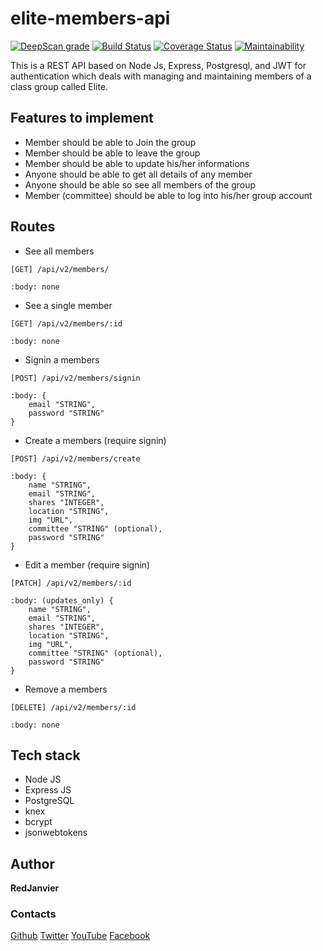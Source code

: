 # elite-members-api

[![DeepScan grade](https://deepscan.io/api/teams/6051/projects/7911/branches/87930/badge/grade.svg)](https://deepscan.io/dashboard#view=project&tid=6051&pid=7911&bid=87930)
[![Build Status](https://travis-ci.org/RedJanvier/elite-members-api.svg?branch=develop)](https://travis-ci.org/RedJanvier/elite-members-api)
[![Coverage Status](https://coveralls.io/repos/github/RedJanvier/elite-members-api/badge.svg?branch=develop)](https://coveralls.io/github/RedJanvier/elite-members-api?branch=develop)
[![Maintainability](https://api.codeclimate.com/v1/badges/a99a88d28ad37a79dbf6/maintainability)](https://codeclimate.com/github/codeclimate/codeclimate/maintainability)

This is a REST API based on Node Js, Express, Postgresql, and JWT for authentication which deals with managing and maintaining members of a class group called Elite.

## Features to implement

- Member should be able to Join the group
- Member should be able to leave the group
- Member should be able to update his/her informations
- Anyone should be able to get all details of any member
- Anyone should be able so see all members of the group
- Member (committee) should be able to log into his/her group account

## Routes

- See all members

```
[GET] /api/v2/members/

:body: none
```

- See a single member

```
[GET] /api/v2/members/:id

:body: none
```

- Signin a members

```
[POST] /api/v2/members/signin

:body: {
    email "STRING",
    password "STRING"
}
```

- Create a members (require signin)

```
[POST] /api/v2/members/create

:body: {
    name "STRING",
    email "STRING",
    shares "INTEGER",
    location "STRING",
    img "URL",
    committee "STRING" (optional),
    password "STRING"
}
```

- Edit a member (require signin)

```
[PATCH] /api/v2/members/:id

:body: (updates_only) {
    name "STRING",
    email "STRING",
    shares "INTEGER",
    location "STRING",
    img "URL",
    committee "STRING" (optional),
    password "STRING"
}
```

- Remove a members

```
[DELETE] /api/v2/members/:id

:body: none
```

## Tech stack

- Node JS
- Express JS
- PostgreSQL
- knex
- bcrypt
- jsonwebtokens

## Author

**RedJanvier**

### Contacts

[Github](https://github.com/RedJanvier)
[Twitter](https://twitter.com/red_janvier)
[YouTube](https://www.youtube.com/channel/UCrQBNajZa-ibHBerJQ0kAiQ)
[Facebook](https://facebook.com/jan.h.red)
